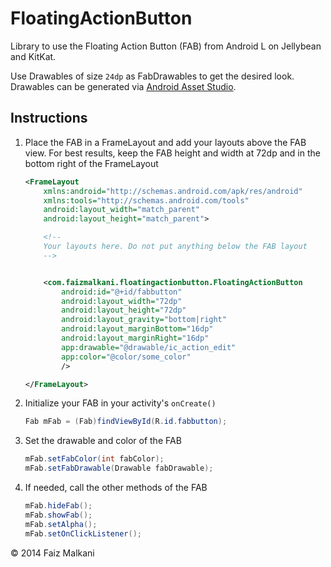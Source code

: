 FloatingActionButton
====================

Library to use the Floating Action Button (FAB) from Android L on Jellybean and KitKat.

Use Drawables of size `24dp` as FabDrawables to get the desired look. Drawables can be generated via [Android Asset Studio](http://romannurik.github.io/AndroidAssetStudio/).

## Instructions

1. Place the FAB in a FrameLayout and add your layouts above the FAB view. For best results, keep the FAB height and width at 72dp and in the bottom right of the FrameLayout

    ```xml
    <FrameLayout
        xmlns:android="http://schemas.android.com/apk/res/android"
        xmlns:tools="http://schemas.android.com/tools"
        android:layout_width="match_parent"
        android:layout_height="match_parent">

        <!--
        Your layouts here. Do not put anything below the FAB layout
        -->


        <com.faizmalkani.floatingactionbutton.FloatingActionButton
            android:id="@+id/fabbutton"
            android:layout_width="72dp"
            android:layout_height="72dp"
            android:layout_gravity="bottom|right"
            android:layout_marginBottom="16dp"
            android:layout_marginRight="16dp"
            app:drawable="@drawable/ic_action_edit"
            app:color="@color/some_color"
            />

    </FrameLayout>
    ```


2. Initialize your FAB in your activity's `onCreate()`

    ```java
    Fab mFab = (Fab)findViewById(R.id.fabbutton);
    ```

3. Set the drawable and color of the FAB

    ```java
    mFab.setFabColor(int fabColor);
    mFab.setFabDrawable(Drawable fabDrawable);
    ```

4. If needed, call the other methods of the FAB

    ```java
    mFab.hideFab();
    mFab.showFab();
    mFab.setAlpha();
    mFab.setOnClickListener();
    ```








© 2014 Faiz Malkani



